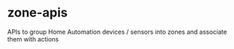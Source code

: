 # zone-apis
APIs to group Home Automation devices / sensors into zones and associate them with actions
